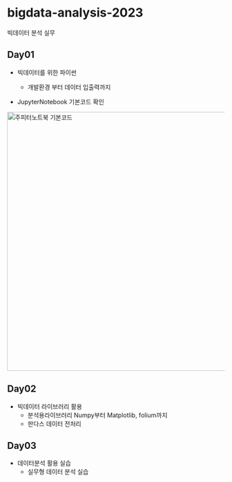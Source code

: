 # bigdata-analysis-2023
빅데이터 분석 실무 

## Day01
- 빅데이터를 위한 파이썬
    - 개발환경 부터 데이터 입출력까지

- JupyterNotebook 기본코드 확인

<img src="https://raw.githubusercontent.com/hugoMGSung/bigdata-analysis-2023/main/Images/bigdata001.jpg" width="600" alt="주피터노트북 기본코드">

## Day02
- 빅데이터 라이브러리 활용
    - 분석용라이브러리 Numpy부터 Matplotlib, folium까지
    - 판다스 데이터 전처리

## Day03
- 데이터분석 활용 실습
    - 실무형 데이터 분석 실습
